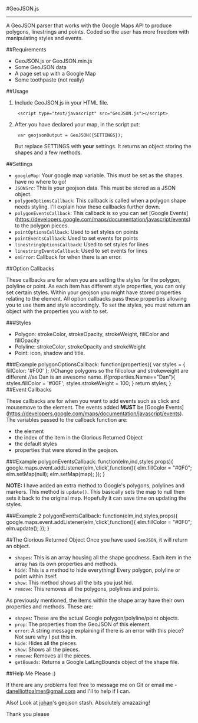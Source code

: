 #GeoJSON.js
***

A GeoJSON parser that works with the Google Maps API to produce polygons,
linestrings and points. Coded so the user has more freedom with manipulating
styles and events.

##Requirements
* GeoJSON.js or GeoJSON.min.js
* Some GeoJSON data
* A page set up with a Google Map
* Some toothpaste (not really)

##Usage

1. Include GeoJSON.js in your HTML file.
        
        <script type="text/javascript" src="GeoJSON.js"></script>

2. After you have declared your map, in the script put:

        var geojsonOutput = GeoJSON({SETTINGS});
        
    But replace SETTINGS with **your** settings. It returns an object storing the shapes
    and a few methods.
    
##Settings

* `googleMap`: Your google map variable. This must be set as the shapes have no
where to go!
* `JSONSrc`: This is your geojson data. This must be stored as a JSON object.
* `polygonOptionsCallback`: This callback is called when a polygon shape needs
styling. I'll explain how these callbacks further down.
* `polygonEventsCallback`: This callback is so you can set [Google Events]
(https://developers.google.com/maps/documentation/javascript/events) to the
polygon pieces.
* `pointOptionsCallback`: Used to set styles on points
* `pointEventsCallback`: Used to set events for points
* `linestringOptionsCallback`: Used to set styles for lines
* `linestringEventsCallback`: Used to set events for lines
* `onError`: Callback for when there is an error.

##Option Callbacks

These callbacks are for when you are setting the styles for the polygon, polyline
or point. As each item has different style properties, you can only set certain styles.
Within your geojson you might have stored properties relating to the element. All option
callbacks pass these properties allowing you to use them and style accordingly. To set
the styles, you must return an object with the properties you wish to set.

###Styles
* Polygon: strokeColor, strokeOpacity, strokeWeight, fillColor and fillOpacity
* Polyline: strokeColor, strokeOpacity and strokeWeight
* Point: icon, shadow and title.

###Example
    polygonOptionsCallback: function(properties){
        var styles = {
            fillColor: '#F00'
        };
        //Change polygons so the fillcolour and strokeweight are different
        //as Dan is an awesome name.
        if(properties.Name=="Dan"){
            styles.fillColor = '#00F';
            styles.strokeWeight = 100;
        }
        return styles;
    }
##Event Callbacks

These callbacks are for when you want to add events such as click and mousemove to the
element. The events added **MUST** be [Google Events]
(https://developers.google.com/maps/documentation/javascript/events). The variables
passed to the callback function are: 

* the element
* the index of the item in the Glorious Returned Object
* the default styles
* properties that were stored in the geojson.

###Example
    polygonEventsCallback: function(elm,ind,styles,props){
        google.maps.event.addListener(elm,'click',function(){
            elm.fillColor = "#0F0";
            elm.setMap(null);
            elm.setMap(map);
        });
    }

**NOTE:** I have added an extra method to Google's polygons, polylines and markers. This method is `update()`. This basically sets the map to null then sets it back to the original map. Hopefully it can save time on updating the styles.

###Example 2
    polygonEventsCallback: function(elm,ind,styles,props){
        google.maps.event.addListener(elm,'click',function(){
            elm.fillColor = "#0F0";
            elm.update();
        });
    }
    
##The Glorious Returned Object
Once you have used `GeoJSON`, it will return an object.
 
* `shapes`: This is an array housing all the shape goodness. Each item in the array has
its own properties and methods.
* `hide`: This is a method to hide everything! Every polygon, polyline or point within
itself.
* `show`: This method shows all the bits you just hid.
* `remove`: This removes all the polygons, polylines and points.

As previously mentioned, the items within the shape array have their own properties and
methods. These are:

* `shapes`: These are the actual Google polygon/polyline/point objects.
* `prop`: The properties from the GeoJSON of this element.
* `error`: A string message explaining if there is an error with this piece? Not sure
why I put this in.
* `hide`: Hides all the pieces.
* `show`: Shows all the pieces.
* `remove`: Removes all the pieces.
* `getBounds`: Returns a Google LatLngBounds object of the shape file.

##Help Me Please :)

If there are any problems feel free to message me on Git or email me - 
danelliottpalmer@gmail.com and I'll to help if I can.

Also! Look at [johan](https://github.com/johan/world.geo.json)'s geojson stash.
Absolutely amazazing!

Thank you please